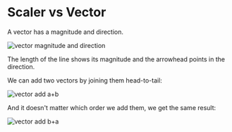 # Scaler vs Vector

A vector has a magnitude and direction.

![vector magnitude and direction](https://www.mathsisfun.com/algebra/images/vector-mag-dir.svg)

The length of the line shows its magnitude and the arrowhead points in the direction.

We can add two vectors by joining them head-to-tail:

![vector add a+b](https://www.mathsisfun.com/algebra/images/vector-add.svg)

And it doesn't matter which order we add them, we get the same result:

![vector add b+a](https://www.mathsisfun.com/algebra/images/vector-add2.gif)

